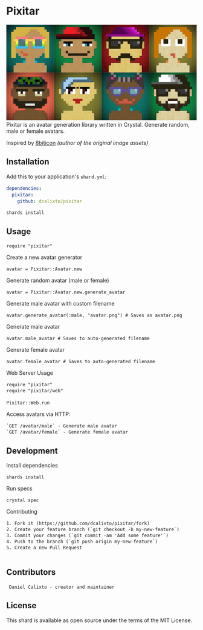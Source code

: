 # Pixitar

![Pixitar Avatar Example](./src/avatars.png)
Pixitar is an avatar generation library written in Crystal. Generate random, male or female avatars.

Inspired by [8biticon](https://github.com/matveyco/8biticon) _(author of the original image assets)_

## Installation

Add this to your application's `shard.yml`:

```yaml
dependencies:
  pixitar:
    github: dcalixto/pixitar
```

```crystal
shards install
```

## Usage

```crystal
require "pixitar"
```

Create a new avatar generator

```crystal
avatar = Pixitar::Avatar.new
```

Generate random avatar (male or female)

```crystal
avatar = Pixitar::Avatar.new.generate_avatar
```

Generate male avatar with custom filename

```crystal
avatar.generate_avatar(:male, "avatar.png") # Saves as avatar.png
```

Generate male avatar

```crystal
avatar.male_avatar # Saves to auto-generated filename
```

Generate female avatar

```crystal
avatar.female_avatar # Saves to auto-generated filename
```

Web Server Usage

```crystal
require "pixitar"
require "pixitar/web"

Pixitar::Web.run

```

Access avatars via HTTP:

```crystal
`GET /avatar/male` - Generate male avatar
`GET /avatar/female` - Generate female avatar

```

## Development

Install dependencies

```crystal
shards install

```

Run specs

```crystal
crystal spec

```

Contributing

```crystal
1. Fork it (https://github.com/dcalixto/pixitar/fork)
2. Create your feature branch (`git checkout -b my-new-feature`)
3. Commit your changes (`git commit -am 'Add some feature'`)
4. Push to the branch (`git push origin my-new-feature`)
5. Create a new Pull Request


```

## Contributors

```crystal
 Daniel Calixto - creator and maintainer

```

## License

This shard is available as open source under the terms of the MIT License.
